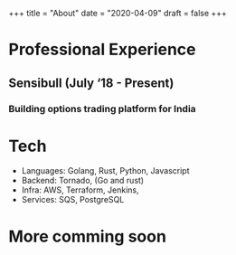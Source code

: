 +++
title = "About"
date = "2020-04-09"
draft = false
+++


# Professional Experience

## Sensibull (July ‘18 - Present)
### Building options trading platform for India


# Tech
- Languages: Golang, Rust, Python, Javascript
- Backend: Tornado, (Go and rust)
- Infra: AWS, Terraform, Jenkins,
- Services: SQS, PostgreSQL


# More comming soon